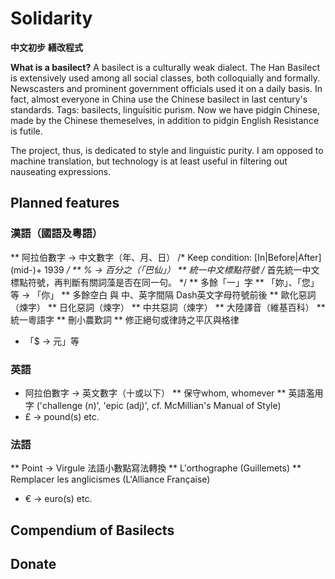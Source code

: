 # Solidarity
__中文初步__
__繕改程式__

<!-- Introduction -->
__What is a basilect?__
A basilect is a culturally weak dialect. The Han Basilect is extensively used among all social classes, both colloquially and formally. Newscasters and prominent government officials used it on a daily basis.
In fact, almost everyone in China use the Chinese basilect in last century's standards. 
Tags: basilects, linguisitic purism.
Now we have pidgin Chinese, made by the Chinese themeselves, in addition to pidgin English
Resistance is futile.

The project, thus, is dedicated to style and linguistic purity. I am opposed to machine translation, but technology is at least useful in filtering out nauseating expressions.

## Planned features

### 漢語（國語及粵語）
** 阿拉伯數字 → 中文數字（年、月、日）
/* Keep condition: [In|Before|After] (mid-)+ 1939 */
** % → 百分之（「巴仙」）
** 統一中文標點符號
/* 首先統一中文標點符號，再判斷有關詞藻是否在同一句。 */
** 多餘「一」字
** 「妳」、「您」等 → 「你」
** 多餘空白 與 中、英字間隔 Dash英文字母符號前後
** 歐化惡詞（煉字）
** 日化惡詞（煉字）
** 中共惡詞（煉字）
** 大陸譯音（維基百科）
** 統一粵語字
** 刪小農歎詞
** 修正絕句或律詩之平仄與格律
* 「$ → 元」等

### 英語
* 阿拉伯數字 → 英文數字（十或以下）
** 保守whom, whomever
** 英語濫用字 ('challenge (n)', 'epic (adj)', cf. McMillian\'s Manual of Style)
* £ → pound(s) etc.

### 法語
** Point -> Virgule 法語小數點寫法轉換 
** L'orthographe (Guillemets)
** Remplacer les anglicismes (L\'Alliance Française)
* € → euro(s) etc.

## Compendium of Basilects
<!-- Redirects to our wiki -->

## Donate
